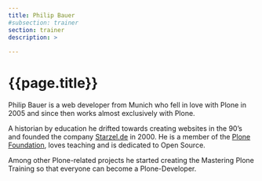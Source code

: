 ```yaml
---
title: Philip Bauer
#subsection: trainer
section: trainer
description: >
  
---
```


# {{page.title}}

Philip Bauer is a web developer from Munich who fell in love with Plone in 2005 and since then works almost exclusively with Plone.

A historian by education he drifted towards creating websites in the 90’s and founded the company [Starzel.de](http://www.starzel.de/) in 2000. He is a member of the [Plone Foundation](https://plone.org/foundation), loves teaching and is dedicated to Open Source.

Among other Plone-related projects he started creating the Mastering Plone Training so that everyone can become a Plone-Developer.